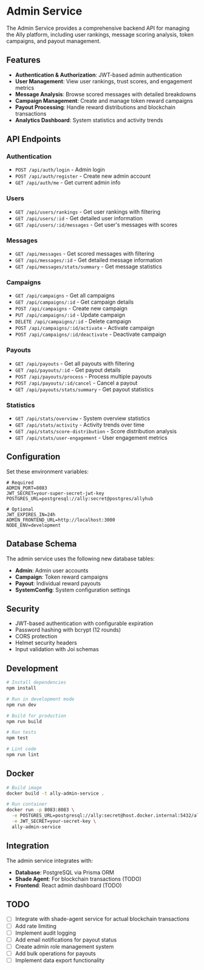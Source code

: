 # Admin Service

The Admin Service provides a comprehensive backend API for managing the Ally platform, including user rankings, message scoring analysis, token campaigns, and payout management.

## Features

- **Authentication & Authorization**: JWT-based admin authentication
- **User Management**: View user rankings, trust scores, and engagement metrics
- **Message Analysis**: Browse scored messages with detailed breakdowns
- **Campaign Management**: Create and manage token reward campaigns
- **Payout Processing**: Handle reward distributions and blockchain transactions
- **Analytics Dashboard**: System statistics and activity trends

## API Endpoints

### Authentication
- `POST /api/auth/login` - Admin login
- `POST /api/auth/register` - Create new admin account
- `GET /api/auth/me` - Get current admin info

### Users
- `GET /api/users/rankings` - Get user rankings with filtering
- `GET /api/users/:id` - Get detailed user information
- `GET /api/users/:id/messages` - Get user's messages with scores

### Messages
- `GET /api/messages` - Get scored messages with filtering
- `GET /api/messages/:id` - Get detailed message information
- `GET /api/messages/stats/summary` - Get message statistics

### Campaigns
- `GET /api/campaigns` - Get all campaigns
- `GET /api/campaigns/:id` - Get campaign details
- `POST /api/campaigns` - Create new campaign
- `PUT /api/campaigns/:id` - Update campaign
- `DELETE /api/campaigns/:id` - Delete campaign
- `POST /api/campaigns/:id/activate` - Activate campaign
- `POST /api/campaigns/:id/deactivate` - Deactivate campaign

### Payouts
- `GET /api/payouts` - Get all payouts with filtering
- `GET /api/payouts/:id` - Get payout details
- `POST /api/payouts/process` - Process multiple payouts
- `POST /api/payouts/:id/cancel` - Cancel a payout
- `GET /api/payouts/stats/summary` - Get payout statistics

### Statistics
- `GET /api/stats/overview` - System overview statistics
- `GET /api/stats/activity` - Activity trends over time
- `GET /api/stats/score-distribution` - Score distribution analysis
- `GET /api/stats/user-engagement` - User engagement metrics

## Configuration

Set these environment variables:

```env
# Required
ADMIN_PORT=8083
JWT_SECRET=your-super-secret-jwt-key
POSTGRES_URL=postgresql://ally:secret@postgres/allyhub

# Optional
JWT_EXPIRES_IN=24h
ADMIN_FRONTEND_URL=http://localhost:3000
NODE_ENV=development
```

## Database Schema

The admin service uses the following new database tables:

- **Admin**: Admin user accounts
- **Campaign**: Token reward campaigns
- **Payout**: Individual reward payouts
- **SystemConfig**: System configuration settings

## Security

- JWT-based authentication with configurable expiration
- Password hashing with bcrypt (12 rounds)
- CORS protection
- Helmet security headers
- Input validation with Joi schemas

## Development

```bash
# Install dependencies
npm install

# Run in development mode
npm run dev

# Build for production
npm run build

# Run tests
npm test

# Lint code
npm run lint
```

## Docker

```bash
# Build image
docker build -t ally-admin-service .

# Run container
docker run -p 8083:8083 \
  -e POSTGRES_URL=postgresql://ally:secret@host.docker.internal:5432/allyhub \
  -e JWT_SECRET=your-secret-key \
  ally-admin-service
```

## Integration

The admin service integrates with:

- **Database**: PostgreSQL via Prisma ORM
- **Shade Agent**: For blockchain transactions (TODO)
- **Frontend**: React admin dashboard (TODO)

## TODO

- [ ] Integrate with shade-agent service for actual blockchain transactions
- [ ] Add rate limiting
- [ ] Implement audit logging
- [ ] Add email notifications for payout status
- [ ] Create admin role management system
- [ ] Add bulk operations for payouts
- [ ] Implement data export functionality

